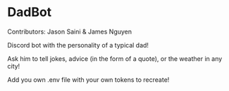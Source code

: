 # DadBot
Contributors: Jason Saini & James Nguyen

Discord bot with the personality of a typical dad!

Ask him to tell jokes, advice (in the form of a quote), or the weather in any city!

Add you own .env file with your own tokens to recreate!
